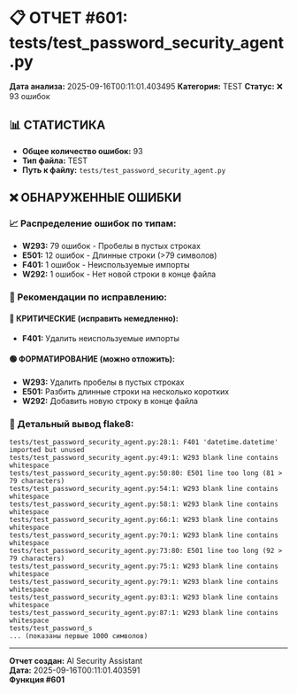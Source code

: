 # 📋 ОТЧЕТ #601: tests/test_password_security_agent.py

**Дата анализа:** 2025-09-16T00:11:01.403495
**Категория:** TEST
**Статус:** ❌ 93 ошибок

## 📊 СТАТИСТИКА

- **Общее количество ошибок:** 93
- **Тип файла:** TEST
- **Путь к файлу:** `tests/test_password_security_agent.py`

## ❌ ОБНАРУЖЕННЫЕ ОШИБКИ

### 📈 Распределение ошибок по типам:

- **W293:** 79 ошибок - Пробелы в пустых строках
- **E501:** 12 ошибок - Длинные строки (>79 символов)
- **F401:** 1 ошибок - Неиспользуемые импорты
- **W292:** 1 ошибок - Нет новой строки в конце файла

### 🎯 Рекомендации по исправлению:

#### 🔴 КРИТИЧЕСКИЕ (исправить немедленно):
- **F401:** Удалить неиспользуемые импорты

#### 🟢 ФОРМАТИРОВАНИЕ (можно отложить):
- **W293:** Удалить пробелы в пустых строках
- **E501:** Разбить длинные строки на несколько коротких
- **W292:** Добавить новую строку в конце файла

### 📝 Детальный вывод flake8:

```
tests/test_password_security_agent.py:28:1: F401 'datetime.datetime' imported but unused
tests/test_password_security_agent.py:49:1: W293 blank line contains whitespace
tests/test_password_security_agent.py:50:80: E501 line too long (81 > 79 characters)
tests/test_password_security_agent.py:54:1: W293 blank line contains whitespace
tests/test_password_security_agent.py:58:1: W293 blank line contains whitespace
tests/test_password_security_agent.py:66:1: W293 blank line contains whitespace
tests/test_password_security_agent.py:70:1: W293 blank line contains whitespace
tests/test_password_security_agent.py:73:80: E501 line too long (92 > 79 characters)
tests/test_password_security_agent.py:75:1: W293 blank line contains whitespace
tests/test_password_security_agent.py:79:1: W293 blank line contains whitespace
tests/test_password_security_agent.py:83:1: W293 blank line contains whitespace
tests/test_password_security_agent.py:87:1: W293 blank line contains whitespace
tests/test_password_s
... (показаны первые 1000 символов)
```

---
**Отчет создан:** AI Security Assistant  
**Дата:** 2025-09-16T00:11:01.403591  
**Функция #601**
